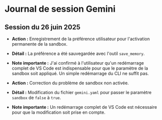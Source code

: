 # Journal de session Gemini

## Session du 26 juin 2025

- **Action :** Enregistrement de la préférence utilisateur pour l'activation permanente de la sandbox.
- **Détail :** La préférence a été sauvegardée avec l'outil `save_memory`.
- **Note importante :** J'ai confirmé à l'utilisateur qu'un redémarrage complet de VS Code est indispensable pour que le paramètre de la sandbox soit appliqué. Un simple redémarrage du CLI ne suffit pas.

- **Action :** Correction du problème de sandbox non activée.
- **Détail :** Modification du fichier `gemini.yaml` pour passer le paramètre `sandbox` de `false` à `true`.
- **Note importante :** Un redémarrage complet de VS Code est nécessaire pour que la modification soit prise en compte.
